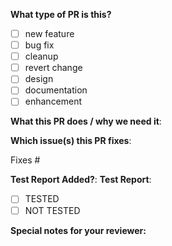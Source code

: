 <!-- 
<!--  Thanks for sending a pull request!  Here are some tips for you:

1. Please give clear description and fill all the needed fields in the PR template below
2. Provide all the test report and results for the PR. It is mandatory. Otherwise, 
   your PR may get rejected without any review/discussion
3. If the PR is incomplete/in progress, please add [WIP] at the beginning of the PR title.
4. Provide the link to the issue and other relevant files related to the PR
-->

**What type of PR is this?**
<!-- Select one by placing an "x" in the box -->
- [ ] new feature
- [ ] bug fix
- [ ] cleanup
- [ ] revert change
- [ ] design
- [ ] documentation
- [ ] enhancement

**What this PR does / why we need it**:
<!-- Provide a clear and concise explanation of the purpose of this PR and the problem it solves -->

**Which issue(s) this PR fixes**:
<!--
*Please provide the issues number or link.
Usage: `Fixes #<issue number>`, or `Fixes (paste link of issue)`.
-->
Fixes #

**Test Report Added?**:
**Test Report**:
<!--
*Please provide the test report link (public accessible, screen shot or copy paste the test report, 
or add the testing details.
-->

<!-- Select one by placing an "x" in the box -->
- [ ] TESTED
- [ ] NOT TESTED

**Special notes for your reviewer:**
<!-- Add any additional information or context for the reviewer here -->
